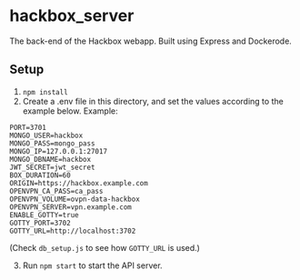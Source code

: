 # hackbox_server
The back-end of the Hackbox webapp.
Built using Express and Dockerode.

## Setup
1. `npm install`
2. Create a .env file in this directory, and set the values according to the example below.
Example:
```
PORT=3701
MONGO_USER=hackbox
MONGO_PASS=mongo_pass
MONGO_IP=127.0.0.1:27017
MONGO_DBNAME=hackbox
JWT_SECRET=jwt_secret
BOX_DURATION=60
ORIGIN=https://hackbox.example.com
OPENVPN_CA_PASS=ca_pass
OPENVPN_VOLUME=ovpn-data-hackbox
OPENVPN_SERVER=vpn.example.com
ENABLE_GOTTY=true
GOTTY_PORT=3702
GOTTY_URL=http://localhost:3702
```
(Check `db_setup.js` to see how `GOTTY_URL` is used.)

3. Run `npm start` to start the API server.
